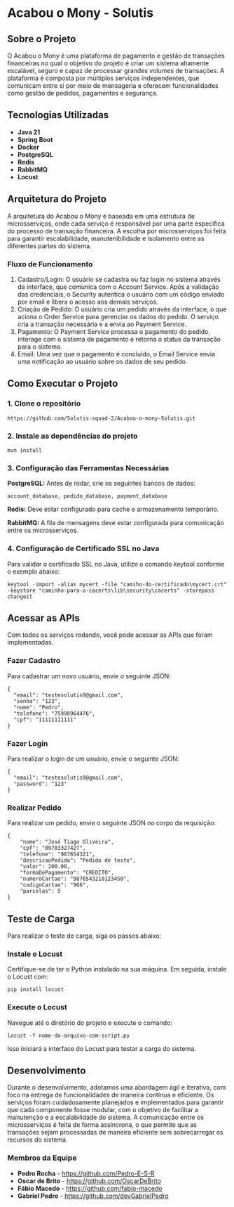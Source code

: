 # Acabou o Mony - Solutis


## Sobre o Projeto

O Acabou o Mony é uma plataforma de pagamento e gestão de transações financeiras no qual o objetivo do projeto é criar um sistema altamente escalável, seguro e capaz de processar grandes volumes de transações. A plataforma é composta por múltiplos serviços independentes, que comunicam entre si por meio de mensageria e oferecem funcionalidades como gestão de pedidos, pagamentos e segurança.

## Tecnologias Utilizadas
- **Java 21**
- **Spring Boot**
- **Docker**
- **PostgreSQL**
- **Redis**
- **RabbitMQ**
- **Locust**

## Arquitetura do Projeto
A arquitetura do Acabou o Mony é baseada em uma estrutura de microsserviços, onde cada serviço é responsável por uma parte específica do processo de transação financeira. A escolha por microsserviços foi feita para garantir escalabilidade, manutenibilidade e isolamento entre as diferentes partes do sistema.
### Fluxo de Funcionamento
1. Cadastro/Login: O usuário se cadastra ou faz login no sistema através da interface, que comunica com o Account Service. Após a validação das credenciais, o Security autentica o usuário com um código enviado por email e libera o acesso aos demais serviços.
2. Criação de Pedido: O usuário cria um pedido através da interface, o que aciona o Order Service para gerenciar os dados do pedido. O serviço cria a transação necessária e a envia ao Payment Service.
3. Pagamento: O Payment Service processa o pagamento do pedido, interage com o sistema de pagamento e retorna o status da transação para o sistema.
4. Email: Uma vez que o pagamento é concluído, o Email Service envia uma notificação ao usuário sobre os dados de seu pedido.

## Como Executar o Projeto
### 1. Clone o repositório
```
https://github.com/Solutis-squad-2/Acabou-o-mony-Solutis.git
```

### 2. Instale as dependências do projeto
```
mvn install
```

### 3. Configuração das Ferramentas Necessárias
**PostgreSQL:** Antes de rodar, crie os seguintes bancos de dados:

    account_database, pedido_database, payment_database

**Redis:** Deve estar configurado para cache e armazenamento temporário.

**RabbitMQ:** A fila de mensagens deve estar configurada para comunicação entre os microsserviços.

### 4. Configuração de Certificado SSL no Java
Para validar o certificado SSL no Java, utilize o comando keytool conforme o exemplo abaixo:
``` 
keytool -import -alias mycert -file "camiho-do-certificado\mycert.crt" -keystore "caminho-para-o-cacerts\lib\security\cacerts" -storepass changeit
```

## Acessar as APIs
Com todos os serviços rodando, você pode acessar as APIs que foram implementadas.
### Fazer Cadastro
Para cadastrar um novo usuário, envie o seguinte JSON:
```
{
  "email": "testesolutis9@gmail.com",
  "senha": "123",
  "nome": "Pedro",
  "telefone": "75998964476",
  "cpf": "11111111111"
}
```

### Fazer Login
Para realizar o login de um usuário, envie o seguinte JSON:
```
{
  "email": "testesolutis9@gmail.com",
  "password": "123"
}
```

### Realizar Pedido
Para realizar um pedido, envie o seguinte JSON no corpo da requisição:
```
{
    "nome": "José Tiago Oliveira",
    "cpf": "09703327427",
    "telefone": "987654321",
    "descricaoPedido": "Pedido de teste",
    "valor": 200.00,
    "formaDePagamento": "CREDITO",
    "numeroCartao": "9876543210123450",
    "codigoCartao": "966",
    "parcelas": 5
}
```

## Teste de Carga
Para realizar o teste de carga, siga os passos abaixo:
### Instale o Locust 
Certifique-se de ter o Python instalado na sua máquina. Em seguida, instale o Locust com:
```
pip install locust
```
### Execute o Locust
Navegue até o diretório do projeto e execute o comando:
```
locust -f nome-do-arquivo-com-script.py
```
Isso iniciará a interface do Locust para testar a carga do sistema.

## Desenvolvimento
Durante o desenvolvimento, adotamos uma abordagem ágil e iterativa, com foco na entrega de funcionalidades de maneira contínua e eficiente. Os serviços foram cuidadosamente planejados e implementados para garantir que cada componente fosse modular, com o objetivo de facilitar a manutenção e a escalabilidade do sistema. A comunicação entre os microsserviços é feita de forma assíncrona, o que permite que as transações sejam processadas de maneira eficiente sem sobrecarregar os recursos do sistema.

### Membros da Equipe
- **Pedro Rocha** - https://github.com/Pedro-E-S-R
- **Oscar de Brito** - https://github.com/OscarDeBrito
- **Fábio Macedo** - https://github.com/fabio-macedo
- **Gabriel Pedro** - https://github.com/devGabrielPedro
